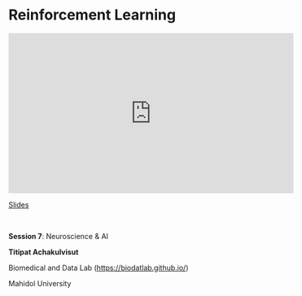 # Reinforcement Learning

<iframe width="560" height="315" src="https://www.youtube.com/embed/DvpMk2Tl6RE" title="YouTube video player" frameborder="0" allow="accelerometer; autoplay; clipboard-write; encrypted-media; gyroscope; picture-in-picture; web-share" allowfullscreen></iframe>

[Slides](https://drive.google.com/file/d/1Jp2-iwHO7F512yxZtSIuSASqSYPF9tMa/view?usp=drive_link)

<br>

**Session 7**: Neuroscience & AI

**Titipat Achakulvisut**

Biomedical and Data Lab (https://biodatlab.github.io/)

Mahidol University